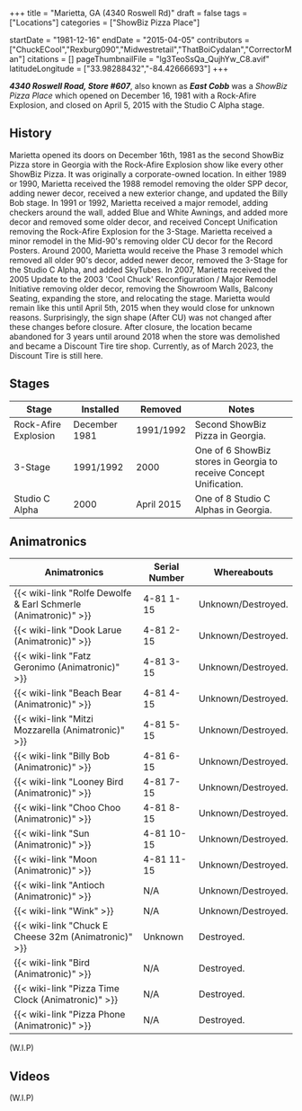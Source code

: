+++
title = "Marietta, GA (4340 Roswell Rd)"
draft = false
tags = ["Locations"]
categories = ["ShowBiz Pizza Place"]


startDate = "1981-12-16"
endDate = "2015-04-05"
contributors = ["ChuckECool","Rexburg090","Midwestretail","ThatBoiCydalan","CorrectorMan"]
citations = []
pageThumbnailFile = "lg3TeoSsQa_QujhYw_C8.avif"
latitudeLongitude = ["33.98288432","-84.42666693"]
+++

***4340 Roswell Road, Store #607***, also known as ***East Cobb*** was a *ShowBiz Pizza Place* which opened on December 16, 1981 with a Rock-Afire Explosion, and closed on April 5, 2015 with the Studio C Alpha stage.

## History

Marietta opened its doors on December 16th, 1981 as the second ShowBiz Pizza store in Georgia with the Rock-Afire Explosion show like every other ShowBiz Pizza. It was originally a corporate-owned location. In either 1989 or 1990, Marietta received the 1988 remodel removing the older SPP decor, adding newer decor, received a new exterior change, and updated the Billy Bob stage. In 1991 or 1992, Marietta received a major remodel, adding checkers around the wall, added Blue and White Awnings, and added more decor and removed some older decor, and received Concept Unification removing the Rock-Afire Explosion for the 3-Stage. Marietta received a minor remodel in the Mid-90's removing older CU decor for the Record Posters. Around 2000, Marietta would receive the Phase 3 remodel which removed all older 90's decor, added newer decor, removed the 3-Stage for the Studio C Alpha, and added SkyTubes. In 2007, Marietta received the 2005 Update to the 2003 'Cool Chuck' Reconfiguration / Major Remodel Initiative removing older decor, removing the Showroom Walls, Balcony Seating, expanding the store, and relocating the stage. Marietta would remain like this until April 5th, 2015 when they would close for unknown reasons. Surprisingly, the sign shape (After CU) was not changed after these changes before closure. After closure, the location became abandoned for 3 years until around 2018 when the store was demolished and became a Discount Tire tire shop. Currently, as of March 2023, the Discount Tire is still here.

## Stages

| Stage                | Installed     | Removed    | Notes                                                              |
|----------------------|---------------|------------|--------------------------------------------------------------------|
| Rock-Afire Explosion | December 1981 | 1991/1992  | Second ShowBiz Pizza in Georgia.                                   |
| 3-Stage              | 1991/1992     | 2000       | One of 6 ShowBiz stores in Georgia to receive Concept Unification. |
| Studio C Alpha       | 2000          | April 2015 | One of 8 Studio C Alphas in Georgia.                               |

## Animatronics

| Animatronics                                                              | Serial Number | Whereabouts        |
|---------------------------------------------------------------------------|---------------|--------------------|
| {{< wiki-link "Rolfe Dewolfe &amp; Earl Schmerle (Animatronic)" >}} | 4-81 1-15     | Unknown/Destroyed. |
| {{< wiki-link "Dook Larue (Animatronic)" >}}                        | 4-81 2-15     | Unknown/Destroyed. |
| {{< wiki-link "Fatz Geronimo (Animatronic)" >}}                     | 4-81 3-15     | Unknown/Destroyed. |
| {{< wiki-link "Beach Bear (Animatronic)" >}}                        | 4-81 4-15     | Unknown/Destroyed. |
| {{< wiki-link "Mitzi Mozzarella (Animatronic)" >}}                  | 4-81 5-15     | Unknown/Destroyed. |
| {{< wiki-link "Billy Bob (Animatronic)" >}}                         | 4-81 6-15     | Unknown/Destroyed. |
| {{< wiki-link "Looney Bird (Animatronic)" >}}                       | 4-81 7-15     | Unknown/Destroyed. |
| {{< wiki-link "Choo Choo (Animatronic)" >}}                         | 4-81 8-15     | Unknown/Destroyed. |
| {{< wiki-link "Sun (Animatronic)" >}}                               | 4-81 10-15    | Unknown/Destroyed. |
| {{< wiki-link "Moon (Animatronic)" >}}                              | 4-81 11-15    | Unknown/Destroyed. |
| {{< wiki-link "Antioch (Animatronic)" >}}                           | N/A           | Unknown/Destroyed. |
| {{< wiki-link "Wink" >}}                                            | N/A           | Unknown/Destroyed. |
| {{< wiki-link "Chuck E Cheese 32m (Animatronic)" >}}                | Unknown       | Destroyed.         |
| {{< wiki-link "Bird (Animatronic)" >}}                              | N/A           | Destroyed.         |
| {{< wiki-link "Pizza Time Clock (Animatronic)" >}}                  | N/A           | Destroyed.         |
| {{< wiki-link "Pizza Phone (Animatronic)" >}}                       | N/A           | Destroyed.         |

(W.I.P)

## Videos

(W.I.P)